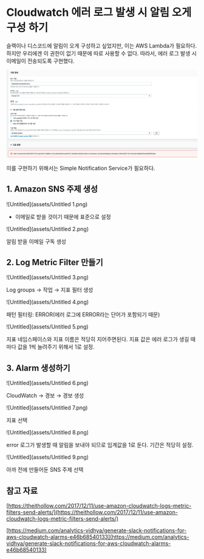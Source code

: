 # Cloudwatch 에러 로그 발생 시 알림 오게 구성 하기

슬랙이나 디스코드에 알림이 오게 구성하고 싶었지만, 이는 AWS Lambda가 필요하다. 하지만 우리에겐 이 권한이 없기 때문에 따로 사용할 수 없다. 따라서, 에러 로그 발생 시 이메일이 전송되도록 구현했다.

![Cloudwatch%20%E1%84%8B%E1%85%A6%E1%84%85%E1%85%A5%20%E1%84%85%E1%85%A9%E1%84%80%E1%85%B3%20%E1%84%87%E1%85%A1%E1%86%AF%E1%84%89%E1%85%A2%E1%86%BC%20%E1%84%89%E1%85%B5%20%E1%84%8B%E1%85%A1%E1%86%AF%E1%84%85%E1%85%B5%E1%86%B7%20%E1%84%8B%E1%85%A9%E1%84%80%E1%85%A6%20%E1%84%80%E1%85%AE%E1%84%89%E1%85%A5%E1%86%BC%20%E1%84%92%20adbe43f0e85f4aa09f6069d05684fdff/Untitled.png](assets/Untitled-4551533.png)

이를 구현하기 위해서는 Simple Notification Service가 필요하다.

## 1. Amazon SNS 주제 생성

![Untitled](assets/Untitled 1.png)

- 이메일로 받을 것이기 때문에 표준으로 설정

![Untitled](assets/Untitled 2.png)

알림 받을 이메일 구독 생성

## 2. Log Metric Filter 만들기

![Untitled](assets/Untitled 3.png)

Log groups → 작업 → 지표 필터 생성

![Untitled](assets/Untitled 4.png)

패턴 필터링: ERROR(에러 로그에 ERROR라는 단어가 포함되기 때문)

![Untitled](assets/Untitled 5.png)

지표 네임스페이스와 지표 이름은 적당히 지어주면된다. 지표 값은 에러 로그가 생길 때마다 값을 1씩 늘려주기 위해서 1로 설정.

## 3. Alarm 생성하기

![Untitled](assets/Untitled 6.png)

CloudWatch → 경보 → 경보 생성

![Untitled](assets/Untitled 7.png)

지표 선택

![Untitled](assets/Untitled 8.png)

error 로그가 발생할 때 알림을 보내야 되므로 임계값을 1로 둔다. 기간은 적당히 설정.

![Untitled](assets/Untitled 9.png)

아까 전에 만들어둔 SNS 주제 선택

## 참고 자료

[https://theithollow.com/2017/12/11/use-amazon-cloudwatch-logs-metric-filters-send-alerts/](https://theithollow.com/2017/12/11/use-amazon-cloudwatch-logs-metric-filters-send-alerts/)

[https://medium.com/analytics-vidhya/generate-slack-notifications-for-aws-cloudwatch-alarms-e46b68540133](https://medium.com/analytics-vidhya/generate-slack-notifications-for-aws-cloudwatch-alarms-e46b68540133)